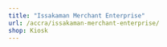 ```yaml
---
title: "Issakaman Merchant Enterprise"
url: /accra/issakaman-merchant-enterprise/
shop: Kiosk
---
```

